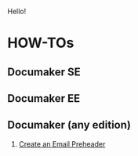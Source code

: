 Hello!

# HOW-TOs
## Documaker SE
## Documaker EE
## Documaker (any edition)
1. [Create an Email Preheader](how-to/documaker_email_header)
